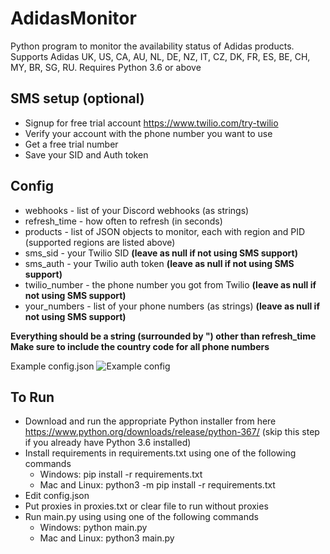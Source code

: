# AdidasMonitor

Python program to monitor the availability status of Adidas products. 
Supports Adidas UK, US, CA, AU, NL, DE, NZ, IT, CZ, DK, FR, ES, BE, CH, MY, BR, SG, RU.
Requires Python 3.6 or above

## SMS setup (optional)
* Signup for free trial account https://www.twilio.com/try-twilio
* Verify your account with the phone number you want to use
* Get a free trial number
* Save your SID and Auth token


## Config
* webhooks - list of your Discord webhooks (as strings) 
* refresh_time - how often to refresh (in seconds)
* products - list of JSON objects to monitor, each with region and PID (supported regions are listed above)
* sms_sid - your Twilio SID **(leave as null if not using SMS support)**
* sms_auth - your Twilio auth token **(leave as null if not using SMS support)**
* twilio_number - the phone number you got from Twilio **(leave as null if not using SMS support)**
* your_numbers - list of your phone numbers (as strings) **(leave as null if not using SMS support)**

**Everything should be a string (surrounded by ") other than refresh_time**
**Make sure to include the country code for all phone numbers**

Example config.json
![Example config](https://i.imgur.com/CxGdfor.png)


## To Run
* Download and run the appropriate Python installer from here https://www.python.org/downloads/release/python-367/ (skip this step if you already have Python 3.6 installed)
* Install requirements in requirements.txt using one of the following commands
  - Windows: pip install -r requirements.txt
  - Mac and Linux: python3 -m pip install -r requirements.txt
* Edit config.json
* Put proxies in proxies.txt or clear file to run without proxies
* Run main.py using using one of the following commands
  - Windows: python main.py
  - Mac and Linux: python3 main.py
